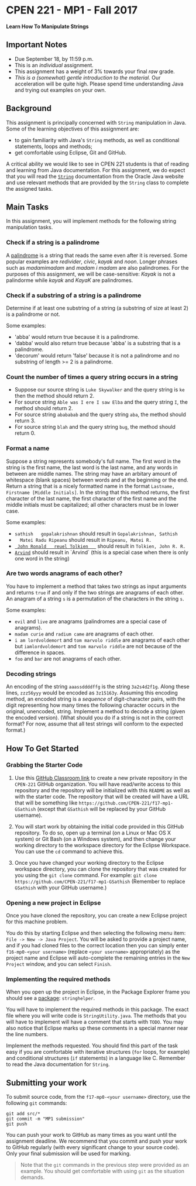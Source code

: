 CPEN 221 - MP1 - Fall 2017
===
**Learn How To Manipulate Strings**

## Important Notes
* Due September 18, by 11:59 p.m.
* This is an *individual* assignment.
* This assignment has a weight of 3% towards your final *raw* grade.
* _This is a (somewhat) gentle introduction to the material._ Our acceleration will be quite high. Please spend time understanding Java and trying out examples on your own.

## Background

This assignment is principally concerned with `String` manipulation in Java. Some of the learning objectives of this assignment are:

* to gain familiarity with Java's `String` methods, as well as conditional statements, loops and methods;
* get comfortable using Eclipse, Git and GitHub.

A critical ability we would like to see in CPEN 221 students is that of reading and learning from Java documentation. For this assignment, we do expect that you will read the [`String`](https://docs.oracle.com/javase/8/docs/api/java/lang/String.html) documentation from the Oracle Java website and use relevant methods that are provided by the `String` class to complete the assigned tasks.

## Main Tasks

In this assignment, you will implement methods for the following string manipulation tasks.

### Check if a string is a palindrome

A [palindrome](https://en.wikipedia.org/wiki/Palindrome) is a string that reads the same even after it is reversed. Some popular examples are *redivider*, *civic*, *kayak* and *noon*. Longer phrases such as *madamimadam* and *madam i madam* are also palindromes. For the purposes of this assignment, we will be case-sensitive: *Kayak* is not a palindorme while *kayak* and *KayaK* are palindromes.

### Check if a substring of a string is a palindrome

Determine if at least one substring of a string (a substring of size at least 2) is a palindrome or not.

Some examples:

* 'abba' would return true because it is a palindrome.
* 'dabba' would also return true because 'abba' is a substring that is a palindrome.
* 'decorum' would return 'false' because it is not a palindrome and no substring of length >= 2 is a palindrome.

### Count the number of times a query string occurs in a string

* Suppose our source string is `Luke Skywalker` and the query string is `ke` then the method should return 2.
* For source string `Able was I ere I saw Elba` and the query string `I`, the method should return 2.
* For source string `abababab` and the query string `aba`, the method should return 3.
* For source string `blah` and the query string `bug`, the method should return 0.

### Format a name

Suppose a string represents somebody's full name. The first word in the string is the first name, the last word is the last name, and any words in between are middle names. The string may have an arbitary amount of whitespace (blank spaces) between words and at the beginning or the end. Return a string that is a nicely formatted name in the format `Lastname, Firstname [Middle Initials]`. In the string that this method returns, the first character of the last name, the first character of the first name and the middle initials must be capitalized; all other characters must be in lower case.

Some examples:

* `sathish   gopalakrishnan` should result in `Gopalakrishnan, Sathish`
* `  Matei Radu Ripeanu` should result in `Ripeanu, Matei R.`
* [`  John Ronald   reuel Tolkien    `](https://en.wikipedia.org/wiki/J._R._R._Tolkien) should result in `Tolkien, John R. R.`
* [`Arvind`](https://en.wikipedia.org/wiki/Arvind_(computer_scientist)) should result in `Arvind` (this is a special case when there is only one word in the string)


### Are two words anagrams of each other?

You have to implement a method that takes two strings as input arguments and returns `true` if and only if the two strings are anagrams of each other. An anagram of a string `s` is a permutation of the characters in the string `s`.

Some examples:

* `evil` and `live` are anagrams (palindromes are a special case of anagrams).
* `madam curie` and `radium came` are anagrams of each other.
* `i am lordvoldemort` and `tom marvolo riddle` are anagrams of each other but `iamlordvoldemort` and `tom marvolo riddle` are not because of the difference in spaces.
* `foo` and `bar` are not anagrams of each other.

### Decoding strings

An encoding of the string `aaassddddffg` is the string `3a2s4d2f1g`. Along these lines, `zzz56yyy` would be encoded as `3z15163y`. Assuming this encoding method, an encoded string is a *sequence* of digit-character pairs, with the digit representing how many times the following character occurs in the original, unencoded, string. Implement a method to decode a string (given the encoded version). (What should you do if a string is not in the correct format? For now, assume that all test strings will conform to the expected format.)

## How To Get Started

### Grabbing the Starter Code

1. Use this [GitHub Classroom link](https://classroom.github.com/a/0YwNTU1p) to create a new private repository in the `CPEN-221` GitHub organization. You will have read/write access to this repository and the repository will be initialized with this `README` as well as with the starter code. The repository that will be created will have a URL that will be something like `https://github.com/CPEN-221/f17-mp1-GSathish` (except that `GSathish` will be replaced by your GitHub username).

1. You will start work by obtaining the initial code provided in this GitHub repository. To do so, open up a terminal (on a Linux or Mac OS X system) or Git Bash (on a Windows system), and then change your working directory to the workspace directory for the Eclipse Workspace. You can use the `cd` command to achieve this.

1. Once you have changed your working directory to the Eclipse workspace directory, you can clone the repository that was created for you using the `git clone` command. For example:
``git clone https://github.com/CPEN-221/f17-mp1-GSathish``
(Remember to replace `GSathish` with your GitHub username.)

### Opening a new project in Eclipse

Once you have cloned the repository, you can create a new Eclipse project for this machine problem.

You do this by starting Eclipse and then selecting the following menu item: `File -> New -> Java Project`. You will be asked to provide a project name, and if you had cloned files to the correct location then you can simply enter `f16-mp0-<your username>` (replace `<your username>` appropriately) as the project name and Eclipse will auto-complete the remaining entries in the `New Project` window, and you can select `Finish`.

### Implementing the required methods

When you open up the project in Eclipse, in the Package Explorer frame you should see a [package](https://docs.oracle.com/javase/tutorial/java/package/packages.html): `stringhelper`.

You will have to implement the required methods in this package. The exact file where you will write code is `StringUtility.java`. The methods that you will have to implement will have a comment that starts with `TODO`. You may also notice that Eclipse marks up these comments in a special manner near the line numbers.

Implement the methods requested. You should find this part of the task easy if you are comfortable with iterative structures (`for` loops, for example) and conditional structures (`if` statements) in a language like C. Remember to read the Java documentation for `String`.

## Submitting your work

To submit source code, from the `f17-mp0-<your username>` directory, use the following `git` commands:

```git
git add src/*
git commit -m "MP1 submission"
git push
```

You can push your work to GitHub as many times as you want until the assignment deadline. We recommend that you commit and push your work to GitHub regularly (with every significant change to your source code). Only your final submission will be used for marking.

> Note that the `git` commands in the previous step were provided as an example. You should get comfortable with using `git` as the situation demands.
